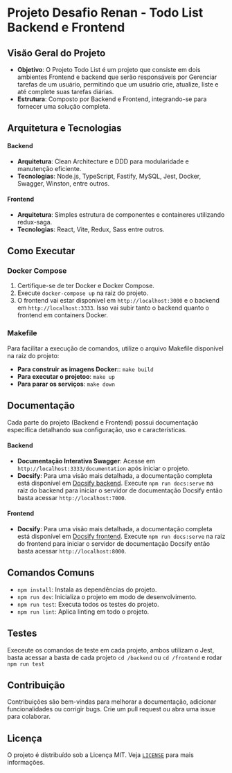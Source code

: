 # Projeto Desafio Renan - Todo List Backend e Frontend

## Visão Geral do Projeto

- **Objetivo**: O Projeto Todo List é um projeto que consiste em dois ambientes Frontend e backend que serão responsáveis por Gerenciar tarefas de um usuário, permitindo que um usuário crie, atualize, liste e até complete suas tarefas diárias.
- **Estrutura**: Composto por Backend e Frontend, integrando-se para fornecer uma solução completa.

## Arquitetura e Tecnologias

#### Backend

- **Arquitetura**: Clean Architecture e DDD para modularidade e manutenção eficiente.
- **Tecnologias**: Node.js, TypeScript, Fastify, MySQL, Jest, Docker, Swagger, Winston, entre outros.

#### Frontend

- **Arquitetura**: Simples estrutura de componentes e containeres utilizando redux-saga.
- **Tecnologias**: React, Vite, Redux, Sass entre outros.

## Como Executar

### Docker Compose

1. Certifique-se de ter Docker e Docker Compose.
2. Execute `docker-compose up` na raiz do projeto.
3. O frontend vai estar disponivel em `http://localhost:3000` e o backend em `http://localhost:3333`. Isso vai subir tanto o backend quanto o frontend em containers Docker.

### Makefile

Para facilitar a execução de comandos, utilize o arquivo Makefile disponível na raiz do projeto:

- **Para construir as imagens Docker:**: `make build`
- **Para executar o projetoo**: `make up`
- **Para parar os serviços**: `make down`

## Documentação

Cada parte do projeto (Backend e Frontend) possui documentação específica detalhando sua configuração, uso e características.

#### Backend

- **Documentação Interativa Swagger**: Acesse em `http://localhost:3333/documentation` após iniciar o projeto.
- **Docsify**: Para uma visão mais detalhada, a documentação completa está disponível em [Docsify backend](./backend/docs/README.md). Execute `npm run docs:serve` na raiz do backend para iniciar o servidor de documentação Docsify então basta acessar `http://localhost:7000`.

#### Frontend

- **Docsify**: Para uma visão mais detalhada, a documentação completa está disponível em [Docsify frontend](./frontend/docs/README.md). Execute `npm run docs:serve` na raiz do frontend para iniciar o servidor de documentação Docsify então basta acessar `http://localhost:8000`.

## Comandos Comuns

- `npm install`: Instala as dependências do projeto.
- `npm run dev`: Inicializa o projeto em modo de desenvolvimento.
- `npm run test`: Executa todos os testes do projeto.
- `npm run lint`: Aplica linting em todo o projeto.

## Testes

Execeute os comandos de teste em cada projeto, ambos utilizam o Jest, basta acessar a basta de cada projeto `cd /backend` ou `cd /frontend` e rodar `npm run test`

## Contribuição

Contribuições são bem-vindas para melhorar a documentação, adicionar funcionalidades ou corrigir bugs. Crie um pull request ou abra uma issue para colaborar.

## Licença

O projeto é distribuído sob a Licença MIT. Veja [`LICENSE`](https://opensource.org/licenses/MIT) para mais informações.
